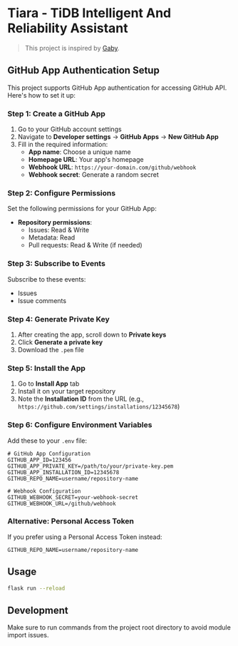 # Tiara - TiDB Intelligent And Reliability Assistant

> This project is inspired by [Gaby](https://pkg.go.dev/golang.org/x/oscar/internal/gaby).

## GitHub App Authentication Setup

This project supports GitHub App authentication for accessing GitHub API. Here's how to set it up:

### Step 1: Create a GitHub App

1. Go to your GitHub account settings
2. Navigate to **Developer settings** → **GitHub Apps** → **New GitHub App**
3. Fill in the required information:
   - **App name**: Choose a unique name
   - **Homepage URL**: Your app's homepage
   - **Webhook URL**: `https://your-domain.com/github/webhook`
   - **Webhook secret**: Generate a random secret

### Step 2: Configure Permissions

Set the following permissions for your GitHub App:
- **Repository permissions**:
  - Issues: Read & Write
  - Metadata: Read
  - Pull requests: Read & Write (if needed)

### Step 3: Subscribe to Events

Subscribe to these events:
- Issues
- Issue comments

### Step 4: Generate Private Key

1. After creating the app, scroll down to **Private keys**
2. Click **Generate a private key**
3. Download the `.pem` file

### Step 5: Install the App

1. Go to **Install App** tab
2. Install it on your target repository
3. Note the **Installation ID** from the URL (e.g., `https://github.com/settings/installations/12345678`)

### Step 6: Configure Environment Variables

Add these to your `.env` file:

```env
# GitHub App Configuration
GITHUB_APP_ID=123456
GITHUB_APP_PRIVATE_KEY=/path/to/your/private-key.pem
GITHUB_APP_INSTALLATION_ID=12345678
GITHUB_REPO_NAME=username/repository-name

# Webhook Configuration
GITHUB_WEBHOOK_SECRET=your-webhook-secret
GITHUB_WEBHOOK_URL=/github/webhook
```

### Alternative: Personal Access Token

If you prefer using a Personal Access Token instead:

```env
GITHUB_REPO_NAME=username/repository-name
```

## Usage

```bash
flask run --reload
```

## Development

Make sure to run commands from the project root directory to avoid module import issues.
